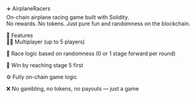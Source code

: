 ✈️ AirplaneRacers    
On-chain airplane racing game built with Solidity.  
No rewards. No tokens. Just pure fun and randomness on the blockchain.     
   
🧩 Features  
👨‍✈️ Multiplayer (up to 5 players)     
     
🔄 Race logic based on randomness (0 or 1 stage forward per round)

🏁 Win by reaching stage 5 first
     
⚙️ Fully on-chain game logic 
  
❌ No gambling, no tokens, no payouts — just a game  
  
